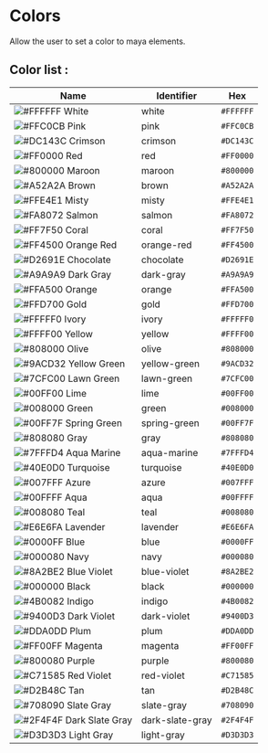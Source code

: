 # Colors

Allow the user to set a color to maya elements.


## Color list :

| Name             | Identifier       | Hex       |
|------------------|------------------|-----------|
| ![#FFFFFF](https://placehold.co/15x15/FFFFFF/FFFFFF.png) White        | white            | `#FFFFFF` |
| ![#FFC0CB](https://placehold.co/15x15/FFC0CB/FFC0CB.png) Pink         | pink             | `#FFC0CB` |
| ![#DC143C](https://placehold.co/15x15/DC143C/DC143C.png) Crimson      | crimson          | `#DC143C` |
| ![#FF0000](https://placehold.co/15x15/FF0000/FF0000.png) Red          | red              | `#FF0000` |
| ![#800000](https://placehold.co/15x15/800000/800000.png) Maroon       | maroon           | `#800000` |
| ![#A52A2A](https://placehold.co/15x15/A52A2A/A52A2A.png) Brown        | brown            | `#A52A2A` |
| ![#FFE4E1](https://placehold.co/15x15/FFE4E1/FFE4E1.png) Misty        | misty            | `#FFE4E1` |
| ![#FA8072](https://placehold.co/15x15/FA8072/FA8072.png) Salmon       | salmon           | `#FA8072` |
| ![#FF7F50](https://placehold.co/15x15/FF7F50/FF7F50.png) Coral        | coral            | `#FF7F50` |
| ![#FF4500](https://placehold.co/15x15/FF4500/FF4500.png) Orange Red   | orange-red       | `#FF4500` |
| ![#D2691E](https://placehold.co/15x15/D2691E/D2691E.png) Chocolate    | chocolate        | `#D2691E` |
| ![#A9A9A9](https://placehold.co/15x15/A9A9A9/A9A9A9.png) Dark Gray    | dark-gray        | `#A9A9A9` |
| ![#FFA500](https://placehold.co/15x15/FFA500/FFA500.png) Orange       | orange           | `#FFA500` |
| ![#FFD700](https://placehold.co/15x15/FFD700/FFD700.png) Gold         | gold             | `#FFD700` |
| ![#FFFFF0](https://placehold.co/15x15/FFFFF0/FFFFF0.png) Ivory        | ivory            | `#FFFFF0` |
| ![#FFFF00](https://placehold.co/15x15/FFFF00/FFFF00.png) Yellow       | yellow           | `#FFFF00` |
| ![#808000](https://placehold.co/15x15/808000/808000.png) Olive        | olive            | `#808000` |
| ![#9ACD32](https://placehold.co/15x15/9ACD32/9ACD32.png) Yellow Green | yellow-green     | `#9ACD32` |
| ![#7CFC00](https://placehold.co/15x15/7CFC00/7CFC00.png) Lawn Green   | lawn-green       | `#7CFC00` |
| ![#00FF00](https://placehold.co/15x15/00FF00/00FF00.png) Lime         | lime             | `#00FF00` |
| ![#008000](https://placehold.co/15x15/008000/008000.png) Green        | green            | `#008000` |
| ![#00FF7F](https://placehold.co/15x15/00FF7F/00FF7F.png) Spring Green | spring-green     | `#00FF7F` |
| ![#808080](https://placehold.co/15x15/808080/808080.png) Gray         | gray             | `#808080` |
| ![#7FFFD4](https://placehold.co/15x15/7FFFD4/7FFFD4.png) Aqua Marine  | aqua-marine      | `#7FFFD4` |
| ![#40E0D0](https://placehold.co/15x15/40E0D0/40E0D0.png) Turquoise    | turquoise        | `#40E0D0` |
| ![#007FFF](https://placehold.co/15x15/007FFF/007FFF.png) Azure        | azure            | `#007FFF` |
| ![#00FFFF](https://placehold.co/15x15/00FFFF/00FFFF.png) Aqua         | aqua             | `#00FFFF` |
| ![#008080](https://placehold.co/15x15/008080/008080.png) Teal         | teal             | `#008080` |
| ![#E6E6FA](https://placehold.co/15x15/E6E6FA/E6E6FA.png) Lavender     | lavender         | `#E6E6FA` |
| ![#0000FF](https://placehold.co/15x15/0000FF/0000FF.png) Blue         | blue             | `#0000FF` |
| ![#000080](https://placehold.co/15x15/000080/000080.png) Navy         | navy             | `#000080` |
| ![#8A2BE2](https://placehold.co/15x15/8A2BE2/8A2BE2.png) Blue Violet  | blue-violet      | `#8A2BE2` |
| ![#000000](https://placehold.co/15x15/000000/000000.png) Black        | black            | `#000000` |
| ![#4B0082](https://placehold.co/15x15/4B0082/4B0082.png) Indigo       | indigo           | `#4B0082` |
| ![#9400D3](https://placehold.co/15x15/9400D3/9400D3.png) Dark Violet  | dark-violet      | `#9400D3` |
| ![#DDA0DD](https://placehold.co/15x15/DDA0DD/DDA0DD.png) Plum         | plum             | `#DDA0DD` |
| ![#FF00FF](https://placehold.co/15x15/FF00FF/FF00FF.png) Magenta      | magenta          | `#FF00FF` |
| ![#800080](https://placehold.co/15x15/800080/800080.png) Purple       | purple           | `#800080` |
| ![#C71585](https://placehold.co/15x15/C71585/C71585.png) Red Violet   | red-violet       | `#C71585` |
| ![#D2B48C](https://placehold.co/15x15/D2B48C/D2B48C.png) Tan          | tan              | `#D2B48C` |
| ![#708090](https://placehold.co/15x15/708090/708090.png) Slate Gray   | slate-gray       | `#708090` |
| ![#2F4F4F](https://placehold.co/15x15/2F4F4F/2F4F4F.png) Dark Slate Gray | dark-slate-gray | `#2F4F4F` |
| ![#D3D3D3](https://placehold.co/15x15/D3D3D3/D3D3D3.png) Light Gray   | light-gray       | `#D3D3D3` |